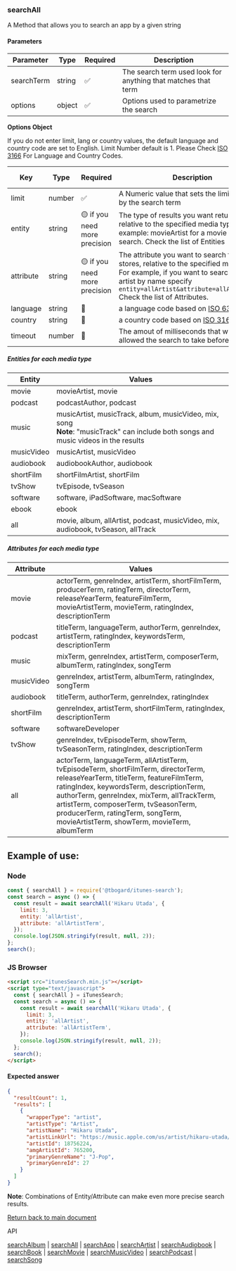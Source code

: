 ### searchAll

A Method that allows you to search an app by a given string

#### Parameters

| Parameter  | Type   | Required | Description                                                   |
| ---------- | ------ | -------- | ------------------------------------------------------------- |
| searchTerm | string | ✅       | The search term used look for anything that matches that term |
| options    | object | ✅       | Options used to parametrize the search                        |

<b>Options Object</b>

If you do not enter limit, lang or country values, the default language and country code are set to English. Limit Number default is 1.
Please Check [ISO 3166](https://en.wikipedia.org/wiki/ISO_3166-1_alpha-2) For Language and Country Codes.

| Key       | Type   | Required                      | Description                                                                                                                                                                                                                          | Default Value |
| --------- | ------ | ----------------------------- | ------------------------------------------------------------------------------------------------------------------------------------------------------------------------------------------------------------------------------------ | ------------- |
| limit     | number | ✅                            | A Numeric value that sets the limit of results by the search term                                                                                                                                                                    | 1             |
| entity    | string | 🟡 if you need more precision | The type of results you want returned, relative to the specified media type. For example: movieArtist for a movie media type search. Check the list of Entities                                                                      |               |
| attribute | string | 🟡 if you need more precision | The attribute you want to search for in the stores, relative to the specified media type. For example, if you want to search for an artist by name specify `entity=allArtist&attribute=allArtistTerm.` Check the list of Attributes. |               |
| language  | string | 🔴                            | a language code based on [ISO 639-1](https://en.wikipedia.org/wiki/List_of_ISO_639-1_codes)                                                                                                                                          | "en"          |
| country   | string | 🔴                            | a country code based on [ISO 3166](https://en.wikipedia.org/wiki/ISO_3166-1_alpha-2)                                                                                                                                                 | "US"          |
| timeout   | number | 🔴                            | The amout of milliseconds that will be allowed the search to take before timeout.                                                                                                                                                    | 2000          |

##### Entities for each media type

| Entity     | Values                                                                                                                                      |
| ---------- | ------------------------------------------------------------------------------------------------------------------------------------------- |
| movie      | movieArtist, movie                                                                                                                          |
| podcast    | podcastAuthor, podcast                                                                                                                      |
| music      | musicArtist, musicTrack, album, musicVideo, mix, song <br> <b>Note</b>: "musicTrack" can include both songs and music videos in the results |
| musicVideo | musicArtist, musicVideo                                                                                                                     |
| audiobook  | audiobookAuthor, audiobook                                                                                                                  |
| shortFilm  | shortFilmArtist, shortFilm                                                                                                                  |
| tvShow     | tvEpisode, tvSeason                                                                                                                         |
| software   | software, iPadSoftware, macSoftware                                                                                                         |
| ebook      | ebook                                                                                                                                       |
| all        | movie, album, allArtist, podcast, musicVideo, mix, audiobook, tvSeason, allTrack                                                            |

##### Attributes for each media type

| Attribute  | Values                                                                                                                                                                                                                                                                                                                                                  |
| ---------- | ------------------------------------------------------------------------------------------------------------------------------------------------------------------------------------------------------------------------------------------------------------------------------------------------------------------------------------------------------- |
| movie      | actorTerm, genreIndex, artistTerm, shortFilmTerm, producerTerm, ratingTerm, directorTerm, releaseYearTerm, featureFilmTerm, movieArtistTerm, movieTerm, ratingIndex, descriptionTerm                                                                                                                                                                    |
| podcast    | titleTerm, languageTerm, authorTerm, genreIndex, artistTerm, ratingIndex, keywordsTerm, descriptionTerm                                                                                                                                                                                                                                                 |
| music      | mixTerm, genreIndex, artistTerm, composerTerm, albumTerm, ratingIndex, songTerm                                                                                                                                                                                                                                                                         |
| musicVideo | genreIndex, artistTerm, albumTerm, ratingIndex, songTerm                                                                                                                                                                                                                                                                                                |
| audiobook  | titleTerm, authorTerm, genreIndex, ratingIndex                                                                                                                                                                                                                                                                                                          |
| shortFilm  | genreIndex, artistTerm, shortFilmTerm, ratingIndex, descriptionTerm                                                                                                                                                                                                                                                                                     |
| software   | softwareDeveloper                                                                                                                                                                                                                                                                                                                                       |
| tvShow     | genreIndex, tvEpisodeTerm, showTerm, tvSeasonTerm, ratingIndex, descriptionTerm                                                                                                                                                                                                                                                                         |
| all        | actorTerm, languageTerm, allArtistTerm, tvEpisodeTerm, shortFilmTerm, directorTerm, releaseYearTerm, titleTerm, featureFilmTerm, ratingIndex, keywordsTerm, descriptionTerm, authorTerm, genreIndex, mixTerm, allTrackTerm, artistTerm, composerTerm, tvSeasonTerm, producerTerm, ratingTerm, songTerm, movieArtistTerm, showTerm, movieTerm, albumTerm |

## Example of use:

### Node

```js
const { searchAll } = require('@tbogard/itunes-search');
const search = async () => {
  const result = await searchAll('Hikaru Utada', {
    limit: 3,
    entity: 'allArtist',
    attribute: 'allArtistTerm',
  });
  console.log(JSON.stringify(result, null, 2));
};
search();
```

### JS Browser

```html
<script src="itunesSearch.min.js"></script>
<script type="text/javascript">
  const { searchAll } = iTunesSearch;
  const search = async () => {
    const result = await searchAll('Hikaru Utada', {
      limit: 3,
      entity: 'allArtist',
      attribute: 'allArtistTerm',
    });
    console.log(JSON.stringify(result, null, 2));
  };
  search();
</script>
```

#### Expected answer

```json
{
  "resultCount": 1,
  "results": [
    {
      "wrapperType": "artist",
      "artistType": "Artist",
      "artistName": "Hikaru Utada",
      "artistLinkUrl": "https://music.apple.com/us/artist/hikaru-utada/18756224?uo=4",
      "artistId": 18756224,
      "amgArtistId": 765200,
      "primaryGenreName": "J-Pop",
      "primaryGenreId": 27
    }
  ]
}
```

**Note**: Combinations of Entity/Attribute can make even more precise search results.

[Return back to main document](https://tbogard.github.io/itunes-search/)

API

[searchAlbum](./searchAlbum.md) | [searchAll](./searchAll.md) | [searchApp](./searchApp.md) | [searchArtist](./searchArtist.md) | [searchAudiobook](./searchAudiobook.md) | [searchBook](./searchBook.md) | [searchMovie](./searchMovie.md) | [searchMusicVideo](./searchMusicVideo.md) | [searchPodcast](./searchPodcast.md) | [searchSong](./searchSong.md)
